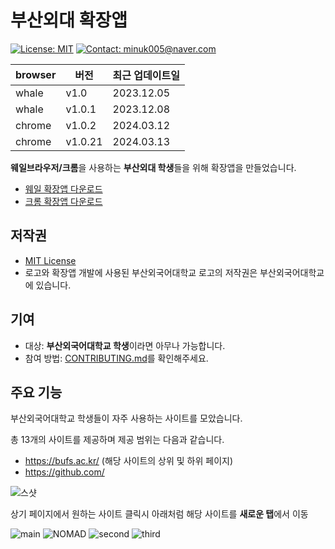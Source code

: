 # 부산외대 확장앱

[![License: MIT](https://img.shields.io/badge/License-MIT-yellow.svg)](https://opensource.org/licenses/MIT)
[![Contact: minuk005@naver.com](https://img.shields.io/badge/Contact-minuk005@naver.com-important)](mailto:minuk005@naver.com)

| browser | 버전 | 최근 업데이트일    |
| ------- | ---- | ------------------ |
| whale   | v1.0 | 2023.12.05 |
| whale   | v1.0.1 | 2023.12.08 |
| chrome  | v1.0.2 | 2024.03.12 |
| chrome  | v1.0.21 | 2024.03.13 |

**웨일브라우저/크롬**을 사용하는 **부산외대 학생**들을 위해 확장앱을 만들었습니다.

- [웨일 확장앱 다운로드](https://store.whale.naver.com/detail/nhodofdbibnmlogigopbomcbglijkgjm)
- [크롬 확장앱 다운로드](https://chromewebstore.google.com/detail/quick-bufs/fhimegkpmcmoaahliodacoggamemcjdp?hl=ko&authuser=1)

## 저작권

- [MIT License](LICENSE)
- 로고와 확장앱 개발에 사용된 부산외국어대학교 로고의 저작권은 부산외국어대학교에 있습니다.


## 기여

- 대상: **부산외국어대학교 학생**이라면 아무나 가능합니다.
- 참여 방법: [CONTRIBUTING.md](CONTRIBUTING.md)를 확인해주세요.

## 주요 기능

부산외국어대학교 학생들이 자주 사용하는 사이트를 모았습니다.

총 13개의 사이트를 제공하며 제공 범위는 다음과 같습니다.
- https://bufs.ac.kr/ (해당 사이트의 상위 및 하위 페이지)
- https://github.com/


![스샷](https://github.com/SAMEZ-0129/BUFS-Direct/assets/81644075/8edadf1d-b7ff-4135-86b5-f122b6c3f615)

상기 페이지에서 원하는 사이트 클릭시
아래처럼 해당 사이트를 **새로운 탭**에서 이동

![main](https://github.com/SAMEZ-0129/BUFS-Direct/assets/81644075/99c994a2-398b-4e04-b7ec-3718ee9b7fc4)
![NOMAD](https://github.com/SAMEZ-0129/BUFS-Direct/assets/81644075/0d776a81-6f52-4263-907c-1a24859a1d1c)
![second](https://github.com/SAMEZ-0129/BUFS-Direct/assets/81644075/a83fb4af-df34-4d11-801f-c469f6085bbc)
![third](https://github.com/SAMEZ-0129/BUFS-Direct/assets/81644075/f957fe31-ccab-4a8b-b954-9f1526768c4d)
